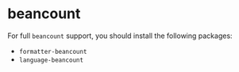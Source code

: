 # beancount

For full `beancount` support, you should install the following packages:

- `formatter-beancount`
- `language-beancount`
